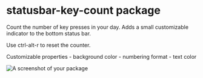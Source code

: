 # statusbar-key-count package

Count the number of key presses in your day.
Adds a small customizable indicator to the bottom status bar.

Use ctrl-alt-r to reset the counter.

Customizable properties
    - background color
    - numbering format
    - text color

![A screenshot of your package](https://github.com/JChanceHud/statusbar-key-count/blob/master/screenie.gif)
